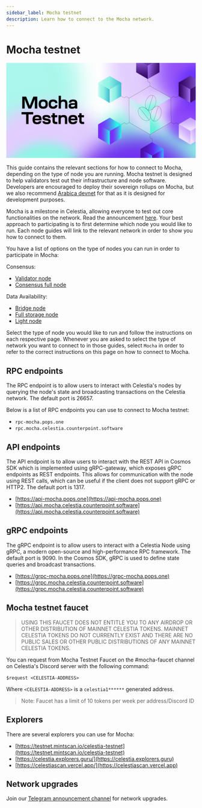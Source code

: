 ```yaml
---
sidebar_label: Mocha testnet
description: Learn how to connect to the Mocha network.
---
```


# Mocha testnet

![mocha-testnet](/img/mocha.jpg)

This guide contains the relevant sections for how to connect to Mocha,
depending on the type of node you are running. Mocha testnet is designed
to help validators test out their infrastructure and node software.
Developers are encouraged to deploy their
sovereign rollups on Mocha, but we also recommend [Arabica devnet](./arabica-devnet.md)
for that as it is designed for development purposes.

Mocha is a milestone in Celestia, allowing everyone to test out
core functionalities on the network. Read the announcement [here](https://blog.celestia.org/celestia-testnet-introduces-alpha-data-availability-api).
Your best approach to participating is to first determine which node
you would like to run. Each node guides will link to the relevant network
in order to show you how to connect to them.

You have a list of options on the type of nodes you can run in order to
participate in Mocha:

Consensus:

* [Validator node](./validator-node.md)
* [Consensus full node](./consensus-full-node.md)

Data Availability:

* [Bridge node](./bridge-node.mdx)
* [Full storage node](./full-storage-node.mdx)
* [Light node](./light-node.mdx)

Select the type of node you would like to run and follow the instructions
on each respective page. Whenever you are asked to select the type of network
you want to connect to in those guides, select `Mocha` in order to refer
to the correct instructions on this page on how to connect to Mocha.

## RPC endpoints

The RPC endpoint is to allow users to interact with Celestia's nodes by
querying the node's state and broadcasting transactions on the
Celestia network. The default port is 26657.

Below is a list of RPC endpoints you can use to connect to Mocha testnet:

* `rpc-mocha.pops.one`
* `rpc.mocha.celestia.counterpoint.software`

## API endpoints

The API endpoint is to allow users to interact with the REST API in Cosmos
SDK which is implemented using gRPC-gateway, which exposes gRPC endpoints
as REST endpoints. This allows for communication with the node using REST
calls, which can be useful if the client does not support gRPC or HTTP2.
The default port is 1317.

* [https://api-mocha.pops.one](https://api-mocha.pops.one)
* [https://api.mocha.celestia.counterpoint.software](https://api.mocha.celestia.counterpoint.software)

## gRPC endpoints

The gRPC endpoint is to allow users to interact with a Celestia Node using
gRPC, a modern open-source and high-performance RPC framework. The default
port is 9090. In the Cosmos SDK, gRPC is used to define state queries and
broadcast transactions.

* [https://grpc-mocha.pops.one](https://grpc-mocha.pops.one)
* [https://grpc.mocha.celestia.counterpoint.software](https://grpc.mocha.celestia.counterpoint.software)

## Mocha testnet faucet

> USING THIS FAUCET DOES NOT ENTITLE YOU TO ANY AIRDROP OR OTHER
  DISTRIBUTION OF MAINNET CELESTIA TOKENS. MAINNET CELESTIA TOKENS
  DO NOT CURRENTLY EXIST AND THERE ARE NO PUBLIC SALES OR OTHER PUBLIC
  DISTRIBUTIONS OF ANY MAINNET CELESTIA TOKENS.

You can request from Mocha Testnet Faucet on the #mocha-faucet channel on
Celestia's Discord server with the following command:

```text
$request <CELESTIA-ADDRESS>
```

Where `<CELESTIA-ADDRESS>` is a `celestia1******` generated address.

> Note: Faucet has a limit of 10 tokens per week per address/Discord ID

## Explorers

There are several explorers you can use for Mocha:

* [https://testnet.mintscan.io/celestia-testnet](https://testnet.mintscan.io/celestia-testnet)
* [https://celestia.explorers.guru/](https://celestia.explorers.guru)
* [https://celestiascan.vercel.app/](https://celestiascan.vercel.app)

## Network upgrades

Join our [Telegram announcement channel](https://t.me/+smSFIA7XXLU4MjJh)
for network upgrades.
